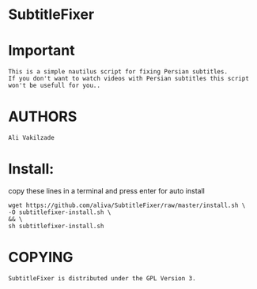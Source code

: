 SubtitleFixer
============

# Important

    This is a simple nautilus script for fixing Persian subtitles.
    If you don't want to watch videos with Persian subtitles this script won't be usefull for you..

# AUTHORS
    Ali Vakilzade

# Install:

copy these lines in a terminal and press enter for auto install

    wget https://github.com/aliva/SubtitleFixer/raw/master/install.sh \
    -O subtitlefixer-install.sh \
    && \
    sh subtitlefixer-install.sh

# COPYING
    SubtitleFixer is distributed under the GPL Version 3.
